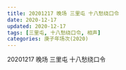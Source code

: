 ```yaml
---
title: 20201217 晚场 三里屯 十八愁绕口令 
date: 2020-12-17
updated: 2020-12-17
tags: [三里屯, 十八愁绕口令, 相声] 
categories: 庚子年场次(2020) 
---
```

20201217 晚场 三里屯 十八愁绕口令 



